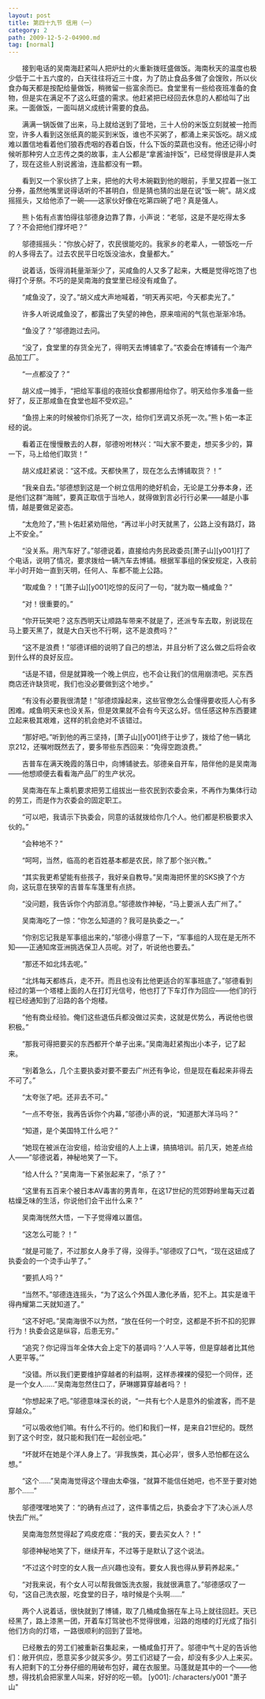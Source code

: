 ```yaml
---
layout: post
title: 第四十九节 信用（一）
category: 2
path: 2009-12-5-2-04900.md
tag: [normal]
---
```


　　接到电话的吴南海赶紧叫人把炉灶的火重新拨旺盛做饭。海南秋天的温度也极少低于二十五六度的，白天往往将近三十度，为了防止食品多做了会馊败，所以伙食办每天都是按配给量做饭，稍微留一些富余而已。食堂里有一些给夜班准备的食物，但是实在满足不了这么旺盛的需求。他赶紧把已经回去休息的人都给叫了出来。一面做饭，一面叫胡义成统计需要的食品。

　　满满一锅饭做了出来，马上就给送到了营地，三十人份的米饭立刻就被一抢而空，许多人看到这张纸真的能买到米饭，谁也不买粥了，都涌上来买饭吃。胡义成难以置信地看着他们狼吞虎咽的吞着白饭，什么下饭的菜蔬也没有。他还记得小时候听那种穷人立志传之类的故事，主人公都是“拿酱油拌饭”，已经觉得很是非人类了，现在这些人别说酱油，连盐都没有一颗。

　　看到又一个家伙挤了上来，把他的大号木碗戳到他的眼前，手里又捏着一张工分券，虽然他嘴里说得话听的不甚明白，但是猜也猜的出是在说“饭一碗”。胡义成摇摇头，又给他添了一碗——这家伙好像在吃第四碗了吧？真是强人。

　　熊卜佑有点害怕得往邬德身边靠了靠，小声说：“老邬，这是不是吃得太多了？不会把他们撑坏吧？”

　　邬德摇摇头：“你放心好了，农民很能吃的。我家乡的老辈人，一顿饭吃一斤的人多得去了。过去农民平日吃饭没油水，食量都大。”

　　说着话，饭得消耗量渐渐少了，买咸鱼的人又多了起来，大概是觉得吃饱了也得打个牙祭。不巧的是吴南海的食堂里已经没有咸鱼了。

　　“咸鱼没了，没了。”胡义成大声地喊着，“明天再买吧，今天都卖光了。”

　　许多人听说咸鱼没了，都露出了失望的神色，原来喧闹的气氛也渐渐冷场。

　　“鱼没了？”邬德跑过去问。

　　“没了，食堂里的存货全光了，得明天去博铺拿了。”农委会在博铺有一个海产品加工厂。

　　“一点都没了？”

　　胡义成一摊手，“把给军事组的夜班伙食都挪用给你了。明天给你多准备一些好了，反正那咸鱼在食堂也超不受欢迎。”

　　“鱼捞上来的时候被你们杀死了一次，给你们烹调又杀死一次。”熊卜佑一本正经的说。

　　看着正在慢慢散去的人群，邬德吩咐林兴：“叫大家不要走，想买多少的，算一下，马上给他们取货！”

　　胡义成赶紧说：“这不成。天都快黑了，现在怎么去博铺取货？！”

　　“我亲自去。”邬德想到这是一个树立信用的绝好机会，无论是工分券本身，还是他们这群“海贼”，要真正取信于当地人，就得做到言必行行必果——越是小事情，越是要做足姿态。

　　“太危险了，”熊卜佑赶紧劝阻他，“再过半小时天就黑了，公路上没有路灯，路上不安全。”

　　“没关系。用汽车好了。”邬德说着，直接给内务民政委员[萧子山][y001]打了个电话，说明了情况，要求拨给一辆汽车去博铺。根据军事组的保安规定，入夜前半小时开始一直到天明，任何人、车都不能上公路。

　　“取咸鱼？！”[萧子山][y001]吃惊的反问了一句，“就为取一桶咸鱼？”

　　“对！很重要的。”

　　“你开玩笑吧？这东西明天让顺路车带来不就是了，还派专车去取，别说现在马上要天黑了，就是大白天也不行啊，这不是浪费吗？”

　　“这不是浪费！”邬德详细的说明了自己的想法，并且分析了这么做之后将会收到什么样的良好反应。

　　“话是不错，但是就算晚一个晚上供应，也不会让我们的信用崩溃吧。买东西商店还许缺货呢，我们也没必要做到这个地步。”

　　“有没有必要我很清楚！”邬德烦躁起来，这些官僚怎么会懂得要收揽人心有多困难。咸鱼明天来也没关系，但是效果就不会有今天这么好。信任感这种东西要建立起来极其艰难，这样的机会绝对不该错过。

　　“那好吧。”听到他的再三坚持，[萧子山][y001]终于让步了，拨给了他一辆北京212，还嘱咐既然去了，要多带些东西回来：“免得空跑浪费。”

　　吉普车在满天晚霞的落日中，向博铺驶去。邬德亲自开车，陪伴他的是吴南海——他想顺便去看看海产品厂的生产状况。

　　吴南海在车上乘机要求把劳工组拔出一些农民到农委会来，不再作为集体行动的劳工，而是作为农委会的固定职工。

　　“可以吧，我请示下执委会，同意的话就拨给你几个人。他们都是积极要求入伙的。”

　　“会种地不？”

　　“呵呵，当然，临高的老百姓基本都是农民，除了那个张兴教。”

　　“其实我更希望能有些孩子，我好亲自教导。”吴南海把怀里的SKS换了个方向，这玩意在狭窄的吉普车车篷里有点挤。

　　“没问题，我告诉你个内部消息。”邬德故作神秘，“马上要派人去广州了。”

　　吴南海吃了一惊：“你怎么知道的？我可是执委之一。”

　　“你别忘记我是军事组出来的，”邬德小得意了一下，“军事组的人现在是无所不知——正通知席亚洲挑选保卫人员呢。对了，听说他也要去。”

　　“那还不如北炜去呢。”

　　“北炜每天都练兵，走不开。而且也没有比他更适合的军事班底了。”邬德看到经过的第一个塔楼上面的人在打灯光信号，他也打了下车灯作为回应——他们的行程已经通知到了沿路的各个炮楼。

　　“他有商业经验。俺们这些退伍兵都没做过买卖，这就是优势么，再说他也很积极。”

　　“那我可得把要买的东西都开个单子出来。”吴南海赶紧掏出小本子，记了起来。

　　“别着急么，几个主要执委对要不要去广州还有争论，但是现在看起来非得去不可了。”

　　“太夸张了吧。还非去不可。”

　　“一点不夸张，我再告诉你个内幕，”邬德小声的说，“知道那大洋马吗？”

　　“知道，是个美国特工什么吧？”

　　“她现在被派在治安组，给治安组的人上上课，搞搞培训。前几天，她差点给人——”邬德说着，神秘地笑了一下。

　　“给人什么？”吴南海一下紧张起来了，“杀了？”

　　“这里有五百来个被日本AV毒害的男青年，在这17世纪的荒郊野岭里每天过着枯燥乏味的生活，你说他们会干出什么来？”

　　吴南海恍然大悟，一下子觉得难以置信。

　　“这怎么可能？！”

　　“就是可能了，不过那女人身手了得，没得手。”邬德叹了口气，“现在这妞成了执委会的一个烫手山芋了。”

　　“要抓人吗？”

　　“当然不。”邬德连连摇头，“为了这么个外国人激化矛盾，犯不上。其实是谁干得冉耀第二天就知道了。”

　　“这不好吧。”吴南海很不以为然，“放在任何一个时空，这都是不折不扣的犯罪行为！执委会这是纵容，后患无穷。”

　　“追究？你记得当年全体大会上定下的基调吗？‘人人平等，但是穿越者比其他人更平等。’”

　　“没错。所以我们更要维护穿越者的利益啊，这样赤裸裸的侵犯一个同伴，还是一个女人……”吴南海忽然住口了，萨琳娜算穿越者吗？！

　　“你想起来了吧。”邬德意味深长的说，“一共有七个人是意外的偷渡客，而不是穿越众。”

　　“可以吸收他们嘛。有什么不行的。他们和我们一样，是来自21世纪的。既然到了这个时空，就只能和我们在一起创业吧。”

　　“坏就坏在她是个洋人身上了。‘非我族类，其心必异’，很多人恐怕都在这么想。”

　　“这个……”吴南海觉得这个理由太牵强，“就算不能信任她吧，也不至于要对她那个……”

　　邬德嘿嘿地笑了：“的确有点过了，这件事情之后，执委会才下了决心派人尽快去广州。”

　　吴南海忽然觉得起了鸡皮疙瘩：“我的天，要去买女人？！”

　　邬德神秘地笑了下，继续开车，不过等于是默认了这个说法。

　　“不过这个时空的女人我一点兴趣也没有。要女人我也得从萝莉养起来。”

　　“对我来说，有个女人可以帮我做饭洗衣服，我就很满意了。”邬德感叹了一句，“这自己洗衣服，吃食堂的日子，啥时候是个头啊……”

　　两个人说着话，很快就到了博铺，取了几桶咸鱼捆在车上马上就往回赶。天已经黑了，路上漆黑一团，开着车灯驾驶也不觉得很难，沿路的炮楼的灯光成了指引他们方向的灯塔，一路很顺利的回到了营地。

　　已经散去的劳工们被重新召集起来，一桶咸鱼打开了。邬德中气十足的告诉他们：敞开供应，愿意买多少就买多少。劳工们迟疑了一会，却没有多少人上来买。有人把剩下的工分券仔细的用破布包好，藏在衣服里。马蓬就是其中的一个——他想，得找机会把家里人叫来，好好的吃一顿。
[y001]: /characters/y001 "萧子山"
